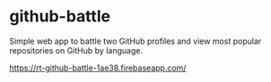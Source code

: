 # github-battle
Simple web app to battle two GitHub profiles and view most popular repositories on GitHub by language.

https://rt-github-battle-1ae38.firebaseapp.com/
